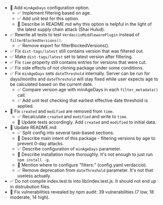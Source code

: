 - 🔴 Add `minAgeDays` configuration option.
  - ✅ Implement filtering based on age.
  - ✅ Add unit test for this option.
  - 🔴 Describe in README.md why this option is helpful in the light of the latest supply chain attack (Shai Hulud).
- ✅ Rewrite all tests to test `VerdaccioMiddlewarePlugin` instead of `filterBlockedVersions()`.
  - ✅ Remove export for filterBlockedVersions().
- ✅ Fix `dist-tags/latest` still contains version that was filtered out.
- ✅ Make `dist-tags/latest` set to latest version after filtering.
- ✅ Fix `time` property still contains entries for versions that were cut.
- ✅ Fix side effects of not cloning package under some conditions.
- ✅ Fix `minAgeDays` sets `dateThreshold` internally.
  Server can be run for days/months and `dateThreshold` will stay fixed
  while user expects age to be calculated based on the current date.
  - ✅ Compare version age with minAgeDays in each `filter_metadata()` call.
  - ✅ Add unit test checking that earliest effective date threshold is applied.
- 🔴 Fix `created` and `modified` are removed from `time`.
  - ✅ Recalculate `created` and `modified` and write to `time`.
  - 🔴 Update tests accordingly. Add `created` and `modified` to initial data.
- 🔴 Update README.md:
  - ✅ Split config into several task-based sections.
  - 🔴 Describe main intent of this package - filtering versions by age to prevent 0-day attacks.
  - ✅ Describe configuration of `minAgeDays` parameter.
  - 🔴 Describe installation more thoroughly. It's not enough to just run `npm install -g`.
  - 🔴 Mention where to configure "filters:" (config.yaml verdaccio).
  - ✅ Remove deprecation from `dateThreshold` parameter. It's not that useless actually.
- ✅ Do not compile index.test.ts into lib/index.test.js. It should not end up in distrubution files.
- 🔴 Fix vulnerabilities revealed by npm audit: 39 vulnerabilities (7 low, 18 moderate, 14 high).
